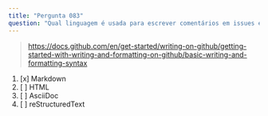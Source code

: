 ```yaml
---
title: "Pergunta 083"
question: "Qual linguagem é usada para escrever comentários em issues e pull requests no GitHub?"
---
```



> https://docs.github.com/en/get-started/writing-on-github/getting-started-with-writing-and-formatting-on-github/basic-writing-and-formatting-syntax
1. [x] Markdown
1. [ ] HTML
1. [ ] AsciiDoc
1. [ ] reStructuredText
